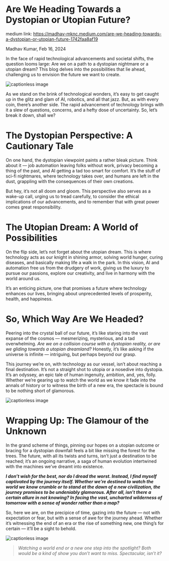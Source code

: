 # Are We Heading Towards a Dystopian or Utopian Future?
medium link: https://madhav-mknc.medium.com/are-we-heading-towards-a-dystopian-or-utopian-future-1742faa8af19

Madhav Kumar, Feb 16, 2024

In the face of rapid technological advancements and societal shifts, the question looms large: Are we on a path to a dystopian nightmare or a utopian dream? This blog delves into the possibilities that lie ahead, challenging us to envision the future we want to create.

![captionless image](https://miro.medium.com/v2/resize:fit:1400/format:webp/1*49MfKRRJ-qVmvuozzQOmSQ.png)

As we stand on the brink of technological wonders, it’s easy to get caught up in the glitz and glam of AI, robotics, and all that jazz. But, as with every coin, there’s another side. The rapid advancement of technology brings with it a slew of questions, concerns, and a hefty dose of uncertainty. So, let’s break it down, shall we?

# The Dystopian Perspective: A Cautionary Tale

On one hand, the dystopian viewpoint paints a rather bleak picture. Think about it — job automation leaving folks without work, privacy becoming a thing of the past, and AI getting a tad too smart for comfort. It’s the stuff of sci-fi nightmares, where technology takes over, and humans are left in the dust, grappling with the consequences of their own creations.

But hey, it’s not all doom and gloom. This perspective also serves as a wake-up call, urging us to tread carefully, to consider the ethical implications of our advancements, and to remember that with great power comes great responsibility.

# The Utopian Dream: A World of Possibilities

On the flip side, let’s not forget about the utopian dream. This is where technology acts as our knight in shining armor, solving world hunger, curing diseases, and basically making life a walk in the park. In this vision, AI and automation free us from the drudgery of work, giving us the luxury to pursue our passions, explore our creativity, and live in harmony with the world around us.

It’s an enticing picture, one that promises a future where technology enhances our lives, bringing about unprecedented levels of prosperity, health, and happiness.

# So, Which Way Are We Headed?

Peering into the crystal ball of our future, it’s like staring into the vast expanse of the cosmos — mesmerizing, mysterious, and a tad overwhelming. _Are we on a collision course with a dystopian reality, or are we gliding towards a utopian dreamland?_ Honestly, it’s like asking if the universe is infinite — intriguing, but perhaps beyond our grasp.

This journey we’re on, with technology as our vessel, isn’t about reaching a final destination. It’s not a straight shot to utopia or a nosedive into dystopia. It’s an odyssey, an epic tale of human ingenuity, ambition, and, yes, folly. Whether we’re gearing up to watch the world as we know it fade into the annals of history or to witness the birth of a new era, the spectacle is bound to be nothing short of glamorous.

![captionless image](https://miro.medium.com/v2/resize:fit:1400/format:webp/1*NJ8DzoYIfSPLMeR5YC-phQ.png)

# Wrapping Up: The Glamour of the Unknown

In the grand scheme of things, pinning our hopes on a utopian outcome or bracing for a dystopian downfall feels a bit like missing the forest for the trees. The future, with all its twists and turns, isn’t just a destination to be reached; it’s an ongoing narrative, a saga of human evolution intertwined with the machines we’ve dreamt into existence.

**_I don’t wish for the best, nor do I dread the worst. Instead, I find myself captivated by the journey itself. Whether we’re destined to watch the world we know crumble or to stand at the dawn of a new civilization, the journey promises to be undeniably glamorous. After all, isn’t there a certain allure in not knowing? In facing the vast, uncharted wilderness of tomorrow with a sense of wonder rather than a map?_**

So, here we are, on the precipice of time, gazing into the future — not with expectation or fear, but with a sense of awe for the journey ahead. Whether it’s witnessing the end of an era or the rise of something new, one thing’s for certain — it’ll be a sight to behold.

![captionless image](https://miro.medium.com/v2/resize:fit:1400/format:webp/1*LcqXl_jrRyZ-F-11svpvcA.png)

> _Watching a world end or a new one step into the spotlight? Both would be a kind of show you don’t want to miss. Spectacular, isn’t it?_
